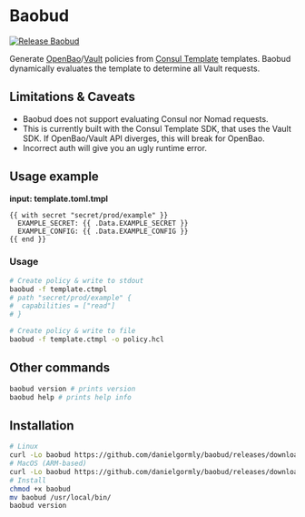 # Baobud

[![Release Baobud](https://github.com/danielgormly/baobud/actions/workflows/build.yml/badge.svg)](https://github.com/danielgormly/baobud/actions/workflows/build.yml)

Generate [OpenBao](https://openbao.org/)/[Vault](https://www.hashicorp.com/products/vault) policies from [Consul Template](https://github.com/hashicorp/consul-template) templates. Baobud dynamically evaluates the template to determine all Vault requests.

## Limitations & Caveats
- Baobud does not support evaluating Consul nor Nomad requests.
- This is currently built with the Consul Template SDK, that uses the Vault SDK. If OpenBao/Vault API diverges, this will break for OpenBao.
- Incorrect auth will give you an ugly runtime error.

## Usage example

**input: template.toml.tmpl**
```
{{ with secret "secret/prod/example" }}
  EXAMPLE_SECRET: {{ .Data.EXAMPLE_SECRET }}
  EXAMPLE_CONFIG: {{ .Data.EXAMPLE_CONFIG }}
{{ end }}
```

### Usage
```bash
# Create policy & write to stdout
baobud -f template.ctmpl
# path "secret/prod/example" {
#  capabilities = ["read"]
# }

# Create policy & write to file
baobud -f template.ctmpl -o policy.hcl
```

## Other commands
```bash
baobud version # prints version
baobud help # prints help info
```

## Installation
```bash
# Linux
curl -Lo baobud https://github.com/danielgormly/baobud/releases/download/v0.0.1-alpha-11/baobud-linux-amd64
# MacOS (ARM-based)
curl -Lo baobud https://github.com/danielgormly/baobud/releases/download/v0.0.1-alpha-11/baobud-darwin-arm64
# Install
chmod +x baobud
mv baobud /usr/local/bin/
baobud version
```
